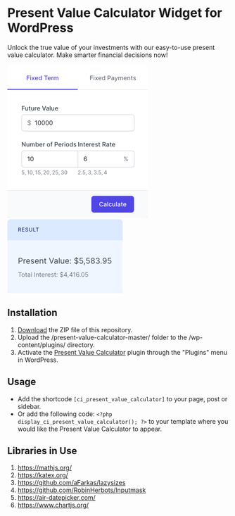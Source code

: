 # Present Value Calculator Widget for WordPress

Unlock the true value of your investments with our easy-to-use present value calculator. Make smarter financial decisions now!

![Present Value Calculator Input Form](/assets/images/screenshot-1.png "Present Value Calculator Input Form")
![Present Value Calculator Calculation Results](/assets/images/screenshot-2.png "Present Value Calculator Calculation Results")

## Installation

1. [Download](https://github.com/pub-calculator-io/present-value-calculator/archive/refs/heads/master.zip) the ZIP file of this repository.
2. Upload the /present-value-calculator-master/ folder to the /wp-content/plugins/ directory.
3. Activate the [Present Value Calculator](https://www.calculator.io/present-value-calculator/ "Present Value Calculator Homepage") plugin through the "Plugins" menu in WordPress.

## Usage
* Add the shortcode `[ci_present_value_calculator]` to your page, post or sidebar.
* Or add the following code: `<?php display_ci_present_value_calculator(); ?>` to your template where you would like the Present Value Calculator to appear.

## Libraries in Use
1. https://mathjs.org/
2. https://katex.org/
3. https://github.com/aFarkas/lazysizes
4. https://github.com/RobinHerbots/Inputmask
5. https://air-datepicker.com/
6. https://www.chartjs.org/
